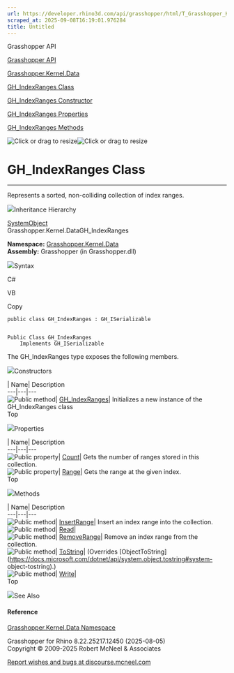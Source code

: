 ```yaml
---
url: https://developer.rhino3d.com/api/grasshopper/html/T_Grasshopper_Kernel_Data_GH_IndexRanges.htm
scraped_at: 2025-09-08T16:19:01.976284
title: Untitled
---
```


Grasshopper API

[Grasshopper API](../html/723c01da-9986-4db2-8f53-6f3a7494df75.htm
"Grasshopper API")

[Grasshopper.Kernel.Data](../html/N_Grasshopper_Kernel_Data.htm
"Grasshopper.Kernel.Data")

[GH_IndexRanges Class](../html/T_Grasshopper_Kernel_Data_GH_IndexRanges.htm
"GH_IndexRanges Class")

[GH_IndexRanges Constructor
](../html/M_Grasshopper_Kernel_Data_GH_IndexRanges__ctor.htm "GH_IndexRanges
Constructor ")

[GH_IndexRanges
Properties](../html/Properties_T_Grasshopper_Kernel_Data_GH_IndexRanges.htm
"GH_IndexRanges Properties")

[GH_IndexRanges
Methods](../html/Methods_T_Grasshopper_Kernel_Data_GH_IndexRanges.htm
"GH_IndexRanges Methods")

![Click or drag to resize](../icons/TocOpen.gif)![Click or drag to
resize](../icons/TocClose.gif)

# GH_IndexRanges Class  
  
---  
  
Represents a sorted, non-colliding collection of index ranges.

![](../icons/SectionExpanded.png)Inheritance Hierarchy

[SystemObject](https://docs.microsoft.com/dotnet/api/system.object)  
Grasshopper.Kernel.DataGH_IndexRanges  

**Namespace:** [Grasshopper.Kernel.Data](N_Grasshopper_Kernel_Data.htm)  
**Assembly:** Grasshopper (in Grasshopper.dll)

![](../icons/SectionExpanded.png)Syntax

C#

VB

Copy

    
    
    public class GH_IndexRanges : GH_ISerializable
    
    
    Public Class GH_IndexRanges
    	Implements GH_ISerializable

The GH_IndexRanges type exposes the following members.

![](../icons/SectionExpanded.png)Constructors

| Name| Description  
---|---|---  
![Public method](../icons/pubmethod.gif)|
[GH_IndexRanges](M_Grasshopper_Kernel_Data_GH_IndexRanges__ctor.htm)|
Initializes a new instance of the GH_IndexRanges class  
Top

![](../icons/SectionExpanded.png)Properties

| Name| Description  
---|---|---  
![Public property](../icons/pubproperty.gif)|
[Count](P_Grasshopper_Kernel_Data_GH_IndexRanges_Count.htm)|  Gets the number
of ranges stored in this collection.  
![Public property](../icons/pubproperty.gif)|
[Range](P_Grasshopper_Kernel_Data_GH_IndexRanges_Range.htm)|  Gets the range
at the given index.  
Top

![](../icons/SectionExpanded.png)Methods

| Name| Description  
---|---|---  
![Public method](../icons/pubmethod.gif)|
[InsertRange](M_Grasshopper_Kernel_Data_GH_IndexRanges_InsertRange.htm)|
Insert an index range into the collection.  
![Public method](../icons/pubmethod.gif)|
[Read](M_Grasshopper_Kernel_Data_GH_IndexRanges_Read.htm)|  
![Public method](../icons/pubmethod.gif)|
[RemoveRange](M_Grasshopper_Kernel_Data_GH_IndexRanges_RemoveRange.htm)|
Remove an index range from the collection.  
![Public method](../icons/pubmethod.gif)|
[ToString](M_Grasshopper_Kernel_Data_GH_IndexRanges_ToString.htm)|  (Overrides
[ObjectToString](https://docs.microsoft.com/dotnet/api/system.object.tostring#system-
object-tostring).)  
![Public method](../icons/pubmethod.gif)|
[Write](M_Grasshopper_Kernel_Data_GH_IndexRanges_Write.htm)|  
Top

![](../icons/SectionExpanded.png)See Also

#### Reference

[Grasshopper.Kernel.Data Namespace](N_Grasshopper_Kernel_Data.htm)

Grasshopper for Rhino 8.22.25217.12450 (2025-08-05)  
Copyright © 2009-2025 Robert McNeel & Associates

[Report wishes and bugs at
discourse.mcneel.com](https://discourse.mcneel.com/c/grasshopper)

